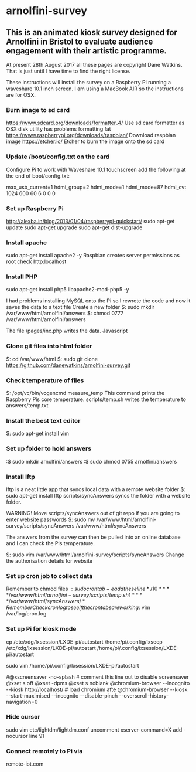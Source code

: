 # arnolfini-survey

## This is an animated kiosk survey designed for Arnolfini in Bristol to evaluate audience engagement with their artistic programme.
At present 28th August 2017 all these pages are copyright Dane Watkins. That is just until I have time to find the right license.

These instructions will install the survey on a Raspberry Pi running a waveshare 10.1 inch screen. I am using a MacBook AIR so the instructions are for OSX.

### Burn image to sd card

https://www.sdcard.org/downloads/formatter_4/
Use sd card formatter as OSX disk utility has problems formatting fat
https://www.raspberrypi.org/downloads/raspbian/
Download raspbian image
https://etcher.io/
Etcher to burn the image onto the sd card

### Update /boot/config.txt on the card
Configure Pi  to work with Waveshare 10.1 touchscreen
add the following at the end of boot/config.txt:

max_usb_current=1
hdmi_group=2
hdmi_mode=1
hdmi_mode=87
hdmi_cvt 1024 600 60 6 0 0 0

### Set up Raspberry Pi
http://alexba.in/blog/2013/01/04/raspberrypi-quickstart/
sudo apt-get update
sudo apt-get upgrade
sudo apt-get dist-upgrade

### Install apache

sudo apt-get install apache2 -y
Raspbian creates server permissions as root
check http:localhost

### Install PHP

sudo apt-get install php5 libapache2-mod-php5 -y

I had problems installing MySQL onto the Pi so I rewrote the code and now it saves the data to a text file
Create a new folder
$: sudo mkdir /var/www/html/arnolfini/answers
$: chmod 0777 /var/www/html/arnolfini/answers

The file /pages/inc.php writes the data. Javascript  

### Clone git files into html folder

$: cd /var/www/html
$: sudo git clone https://github.com/danewatkins/arnolfini-survey.git

### Check temperature of files
$: /opt/vc/bin/vcgencmd measure_temp
This command prints the Raspberry Pis core temperature.
scripts/temp.sh writes the temperature to answers/temp.txt

### Install the best text editor
$: sudo apt-get install vim

### Set up folder to hold answers
:$ sudo mkdir arnolfini/answers
:$ sudo chmod 0755 arnolfini/answers

### Install lftp
lftp is a neat little app that syncs local data with a remote website folder
$: sudo apt-get install lftp
scripts/syncAnswers syncs the folder with a website folder.

WARNING! Move scripts/syncAnswers out of git repo if you are going to enter website passwords
$: sudo mv /var/www/html/arnolfini-survey/scripts/syncAnswers /var/www/html/syncAnswers

The answers from the survey can then be pulled into an online database and I can check the Pis temperature.

$: sudo vim /var/www/html/arnolfini-survey/scripts/syncAnswers
Change the authorisation details for website

### Set up cron job to collect data
Remember to chmod files
$: sudo crontab -e
add these line
 */10 * * * * /var/www/html/arnolfini-survey/scripts/temp.sh
 1 * * * * /var/www/html/syncAnswers
/*
Remember
Check cron log to see if the crontabs are working
:$ vim /var/log/cron.log

### Set up Pi for kiosk mode

cp /etc/xdg/lxsession/LXDE-pi/autostart /home/pi/.config/lxsecp /etc/xdg/lxsession/LXDE-pi/autostart /home/pi/.config/lxsession/LXDE-pi/autostart

sudo vim /home/pi/.config/lxsession/LXDE-pi/autostart

#@xscreensaver -no-splash  # comment this line out to disable screensaver
@xset s off
@xset -dpms
@xset s noblank
@chromium-browser --incognito --kiosk http://localhost/  # load chromium afte
@chromium-browser --kiosk --start-maximised --incognito --disable-pinch --overscroll-history-navigation=0

### Hide cursor
sudo vim etc/lightdm/lightdm.conf
uncomment
xserver-command=X
add -nocursor
line 91

### Connect remotely to Pi via
remote-iot.com
